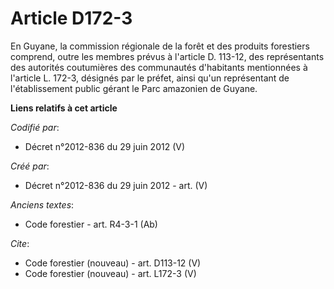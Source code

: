 # Article D172-3

En Guyane, la commission régionale de la forêt et des produits forestiers comprend, outre les membres prévus à l'article D.
113-12, des représentants des autorités coutumières des communautés d'habitants mentionnées à l'article L. 172-3, désignés
par le préfet, ainsi qu'un représentant de l'établissement public gérant le Parc amazonien de Guyane.

**Liens relatifs à cet article**

_Codifié par_:

  - Décret n°2012-836 du 29 juin 2012 (V)

_Créé par_:

  - Décret n°2012-836 du 29 juin 2012 - art. (V)

_Anciens textes_:

  - Code forestier - art. R4-3-1 (Ab)

_Cite_:

  - Code forestier (nouveau) - art. D113-12 (V)
  - Code forestier (nouveau) - art. L172-3 (V)
